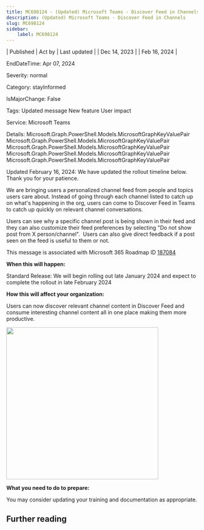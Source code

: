 ```yaml
---
title: MC698124 - (Updated) Microsoft Teams - Discover Feed in Channels
description: (Updated) Microsoft Teams - Discover Feed in Channels
slug: MC698124
sidebar:
    label: MC698124
---
```


| Published | Act by | Last updated |
| Dec 14, 2023 |  | Feb 16, 2024 |

EndDateTime: Apr 07, 2024

Severity: normal

Category: stayInformed

IsMajorChange: False

Tags: Updated message New feature User impact

Service: Microsoft Teams

Details: Microsoft.Graph.PowerShell.Models.MicrosoftGraphKeyValuePair Microsoft.Graph.PowerShell.Models.MicrosoftGraphKeyValuePair Microsoft.Graph.PowerShell.Models.MicrosoftGraphKeyValuePair Microsoft.Graph.PowerShell.Models.MicrosoftGraphKeyValuePair Microsoft.Graph.PowerShell.Models.MicrosoftGraphKeyValuePair

<p style="">Updated February 16, 2024: We have updated the rollout timeline below. Thank you for your patience.</p><p style="">We are bringing users a personalized channel feed from people and topics users care about. Instead of going through each channel listed to catch up on what's happening in the org, users can come to Discover Feed in Teams to catch up quickly on relevant channel conversations.&nbsp;&nbsp;<br></p><p>Users can see why a specific channel post is being shown in their feed and they can also customize their feed preferences by selecting "Do not show post from X person/channel".&nbsp; Users can also give direct feedback if a post seen on the feed is useful to them or not.&nbsp;</p>
<p>This message is associated with Microsoft 365 Roadmap ID <a href="https://www.microsoft.com/microsoft-365/roadmap?rtc=1%26filters=&amp;searchterms=187084" target="_blank">187084</a></p>

<p><b>When this will happen:</b><br></p><p>Standard Release: We will begin rolling out late January 2024 and expect to complete the rollout in late February 2024</p>

<p><b>How this will affect your organization:</b><br></p><p>Users can now discover relevant channel content in Discover Feed and consume interesting channel content all in one place making them more productive.</p><p><img src="https://img-prod-cms-rt-microsoft-com.akamaized.net/cms/api/am/imageFileData/RW1fKoH?ver=85e8" style="width: 400px;"><br></p><p><b>What you need to do to prepare:</b><br></p>

<p>You may consider updating your training and documentation as appropriate.</p>

## Further reading
